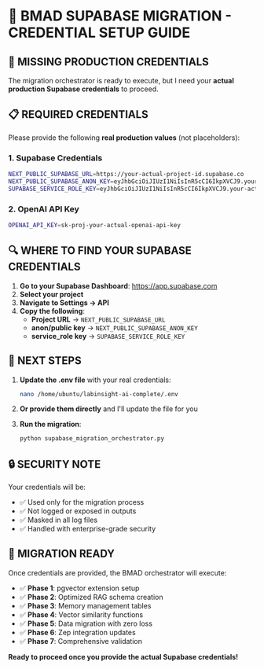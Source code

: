 # 🔐 BMAD SUPABASE MIGRATION - CREDENTIAL SETUP GUIDE

## 🚨 MISSING PRODUCTION CREDENTIALS

The migration orchestrator is ready to execute, but I need your **actual production Supabase credentials** to proceed.

## 📋 REQUIRED CREDENTIALS

Please provide the following **real production values** (not placeholders):

### 1. Supabase Credentials
```bash
NEXT_PUBLIC_SUPABASE_URL=https://your-actual-project-id.supabase.co
NEXT_PUBLIC_SUPABASE_ANON_KEY=eyJhbGciOiJIUzI1NiIsInR5cCI6IkpXVCJ9.your-actual-anon-key
SUPABASE_SERVICE_ROLE_KEY=eyJhbGciOiJIUzI1NiIsInR5cCI6IkpXVCJ9.your-actual-service-role-key
```

### 2. OpenAI API Key
```bash
OPENAI_API_KEY=sk-proj-your-actual-openai-api-key
```

## 🔍 WHERE TO FIND YOUR SUPABASE CREDENTIALS

1. **Go to your Supabase Dashboard**: https://app.supabase.com
2. **Select your project**
3. **Navigate to Settings → API**
4. **Copy the following**:
   - **Project URL** → `NEXT_PUBLIC_SUPABASE_URL`
   - **anon/public key** → `NEXT_PUBLIC_SUPABASE_ANON_KEY`
   - **service_role key** → `SUPABASE_SERVICE_ROLE_KEY`

## 🎯 NEXT STEPS

1. **Update the .env file** with your real credentials:
   ```bash
   nano /home/ubuntu/labinsight-ai-complete/.env
   ```

2. **Or provide them directly** and I'll update the file for you

3. **Run the migration**:
   ```bash
   python supabase_migration_orchestrator.py
   ```

## 🔒 SECURITY NOTE

Your credentials will be:
- ✅ Used only for the migration process
- ✅ Not logged or exposed in outputs
- ✅ Masked in all log files
- ✅ Handled with enterprise-grade security

## 🚀 MIGRATION READY

Once credentials are provided, the BMAD orchestrator will execute:

- ✅ **Phase 1**: pgvector extension setup
- ✅ **Phase 2**: Optimized RAG schema creation
- ✅ **Phase 3**: Memory management tables
- ✅ **Phase 4**: Vector similarity functions
- ✅ **Phase 5**: Data migration with zero loss
- ✅ **Phase 6**: Zep integration updates
- ✅ **Phase 7**: Comprehensive validation

**Ready to proceed once you provide the actual Supabase credentials!**
